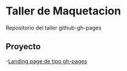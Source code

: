 # Taller de Maquetacion

Repositorio del taller github-gh-pages

## Proyecto

-[Landing page de tipo gh-pages](https://hys-soluciones.github.io/taller-javascript-platzi/githob-gh-pages)
